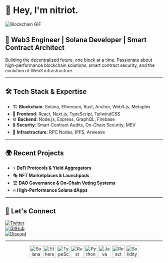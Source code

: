 # 👋 Hey, I'm nitriot.

![Blockchain GIF](https://media.giphy.com/media/QTfX9Ejfra3ZmNxh6B/giphy.gif)

## 🚀 Web3 Engineer | Solana Developer | Smart Contract Architect

Building the decentralized future, one block at a time. Passionate about high-performance blockchain solutions, smart contract security, and the evolution of Web3 infrastructure.

---

## 🛠️ Tech Stack & Expertise

- 🏗 **Blockchain**: Solana, Ethereum, Rust, Anchor, Web3.js, Metaplex
- 🎨 **Frontend**: React, Next.js, TypeScript, TailwindCSS
- ⚙ **Backend**: Node.js, Express, GraphQL, Firebase
- 🔒 **Security**: Smart Contract Audits, On-Chain Security, MEV
- 📡 **Infrastructure**: RPC Nodes, IPFS, Arweave

---

## 🌍 Recent Projects

- ⚡ **DeFi Protocols & Yield Aggregators**
- 🎭 **NFT Marketplaces & Launchpads**
- 🏆 **DAO Governance & On-Chain Voting Systems**
- 🔥 **High-Performance Solana dApps**

---

## 📡 Let's Connect

[![Twitter](https://img.shields.io/badge/Twitter-%231DA1F2.svg?style=for-the-badge&logo=Twitter&logoColor=white)](https://twitter.com/nitriotsol)  
[![GitHub](https://img.shields.io/badge/GitHub-%23181717.svg?style=for-the-badge&logo=github&logoColor=white)](https://github.com/nitriot)  
[![Discord](https://img.shields.io/badge/Discord-%237289DA.svg?style=for-the-badge&logo=discord&logoColor=white)](https://discord.com/users/1303561933257179137)  

---

<p align="center">
  <img src="https://cdn.jsdelivr.net/gh/devicons/devicon/icons/solana/solana-original.svg" alt="Solana" width="40" height="40"/>
  <img src="https://cdn.jsdelivr.net/gh/devicons/devicon/icons/ethereum/ethereum-original.svg" alt="Ethereum" width="40" height="40"/>
  <img src="https://cdn.jsdelivr.net/gh/devicons/devicon/icons/typescript/typescript-original.svg" alt="TypeScript" width="40" height="40"/>
  <img src="https://cdn.jsdelivr.net/gh/devicons/devicon/icons/rust/rust-plain.svg" alt="Rust" width="40" height="40"/>
  <img src="https://cdn.jsdelivr.net/gh/devicons/devicon/icons/python/python-original.svg" alt="Python" width="40" height="40"/>
  <img src="https://cdn.jsdelivr.net/gh/devicons/devicon/icons/java/java-original.svg" alt="Java" width="40" height="40"/>
  <img src="https://cdn.jsdelivr.net/gh/devicons/devicon/icons/react/react-original.svg" alt="React" width="40" height="40"/>
  <img src="https://cdn.jsdelivr.net/gh/devicons/devicon/icons/solidity/solidity-original.svg" alt="Solidity" width="40" height="40"/>
</p>
